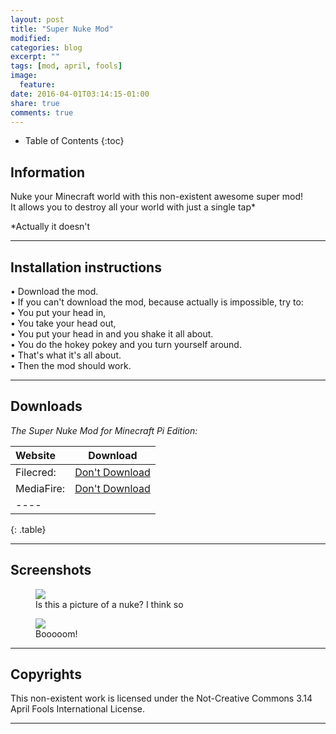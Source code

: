 ```yaml
---
layout: post
title: "Super Nuke Mod"
modified:
categories: blog
excerpt: ""
tags: [mod, april, fools]
image:
  feature:
date: 2016-04-01T03:14:15-01:00
share: true
comments: true
---
```


* Table of Contents
{:toc}

## Information

Nuke your Minecraft world with this non-existent awesome super mod!<br>
It allows you to destroy all your world with just a single tap*

*Actually it doesn't

---

## Installation instructions

• Download the mod.<br>
• If you can't download the mod, because actually is impossible, try to:<br>
• You put your head in,<br>
• You take your head out,<br>
• You put your head in and you shake it all about.<br>
• You do the hokey pokey and you turn yourself around.<br>
• That's what it's all about.<br>
• Then the mod should work.

---

## Downloads

<i>The Super Nuke Mod for Minecraft Pi Edition:</i>

| Website | Download |
|:--------|:-------:|
| Filecred:             | [Don't Download]() |
| MediaFire:            | [Don't Download]() |
|----
{: .table}

---

## Screenshots

<figure>
  <img src="http://i.imgur.com/fNZwPGT.png">
  <figcaption>Is this a picture of a nuke? I think so</figcaption>
</figure>

<figure>
  <img src="http://i.imgur.com/GpJMdj6.png">
  <figcaption>Booooom!</figcaption>
</figure>

---

## Copyrights

This non-existent work is licensed under the Not-Creative Commons 3.14 April Fools International License.

---
